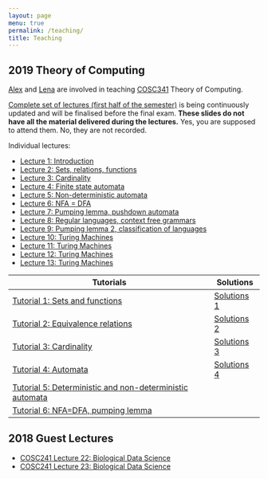 ```yaml
---
layout: page
menu: true
permalink: /teaching/
title: Teaching
---
```



## 2019 Theory of Computing

[Alex](/alex/) and [Lena](/people/) are involved in teaching [COSC341](http://www.cs.otago.ac.nz/cosc341/) Theory of Computing.

[Complete set of lectures (first half of the semester)](COSC341) is being continuously updated and will be finalised before the final exam.
**These slides do not have all the material delivered during the lectures.**
Yes, you are supposed to attend them.
No, they are not recorded.

Individual lectures:
- [Lecture 1: Introduction](COSC341#/L1)
- [Lecture 2: Sets, relations, functions](COSC341#/L2)
- [Lecture 3: Cardinality](COSC341#/L3)
- [Lecture 4: Finite state automata](COSC341#/L4)
- [Lecture 5: Non-deterministic automata](COSC341#/L5)
- [Lecture 6: NFA = DFA](COSC341#/L6)
- [Lecture 7: Pumping lemma, pushdown automata](COSC341#/L7)
- [Lecture 8: Regular languages, context free grammars](COSC341#/L8)
- [Lecture 9: Pumping lemma 2, classification of languages](COSC341#/L9)
- [Lecture 10: Turing Machines](COSC341#/L10)
- [Lecture 11: Turing Machines](COSC341#/L11)
- [Lecture 12: Turing Machines](COSC341#/L12)
- [Lecture 13: Turing Machines](COSC341#/L13)

|Tutorials									| Solutions
|---										| ---
| [Tutorial 1: Sets and functions](/teaching/COSC341_tutorials/T01.pdf)		| [Solutions 1](/teaching/COSC341_tutorials/T01_solutions.pdf)
| [Tutorial 2: Equivalence relations](/teaching/COSC341_tutorials/T02.pdf)	| [Solutions 2](/teaching/COSC341_tutorials/T02_solutions.pdf)
| [Tutorial 3: Cardinality](/teaching/COSC341_tutorials/T03.pdf)		| [Solutions 3](/teaching/COSC341_tutorials/T03_solutions.pdf)
| [Tutorial 4: Automata](/teaching/COSC341_tutorials/T04.pdf)			| [Solutions 4](/teaching/COSC341_tutorials/T04_solutions.pdf)
| [Tutorial 5: Deterministic and non-deterministic automata](/teaching/COSC341_tutorials/T05.pdf)			|
| [Tutorial 6: NFA=DFA, pumping lemma](/teaching/COSC341_tutorials/T06.pdf)			|


## 2018 Guest Lectures

- [COSC241 Lecture 22: Biological Data Science](COSC241_L22)
- [COSC241 Lecture 23: Biological Data Science](COSC241_L22#/scalability)
